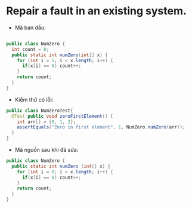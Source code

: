 # Repair a fault in an existing system.

- Mã ban đầu:

```java

public class NumZero {
  int count = 0;
  public static int numZero(int[] x) {
    for (int i = 1; i < x.length; i++) {
      if(x[i] == 0) count++;
    }
    return count;
  }
}
```

- Kiểm thử có lỗi:

```java
public class NumZeroTest{
  @Test public void zeroFirstElement() {
    int arr[] = {0, 1, 2};
    assertEquals("Zero in first element", 1, NumZero.numZero(arr));
  }
}
```

- Mã nguồn sau khi đã sửa:

```java
public class NumZero {
  public static int numZero (int[] x) {
    for (int i = 0; i < x.length; i++) {
      if(x[i] == 0) count++;
    }
    return count;
  }
}
```
